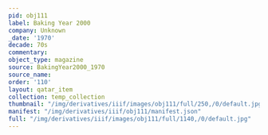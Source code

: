 ```yaml
---
pid: obj111
label: Baking Year 2000
company: Unknown
_date: '1970'
decade: 70s
commentary: 
object_type: magazine
source: BakingYear2000_1970
source_name: 
order: '110'
layout: qatar_item
collection: temp_collection
thumbnail: "/img/derivatives/iiif/images/obj111/full/250,/0/default.jpg"
manifest: "/img/derivatives/iiif/obj111/manifest.json"
full: "/img/derivatives/iiif/images/obj111/full/1140,/0/default.jpg"
---
```

